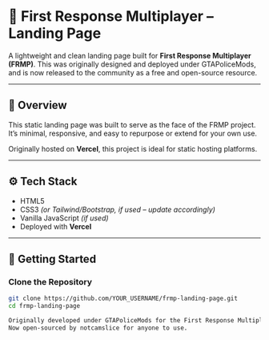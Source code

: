 # 🚨 First Response Multiplayer – Landing Page

A lightweight and clean landing page built for **First Response Multiplayer (FRMP)**. This was originally designed and deployed under GTAPoliceMods, and is now released to the community as a free and open-source resource.

---

## 🧾 Overview

This static landing page was built to serve as the face of the FRMP project. It’s minimal, responsive, and easy to repurpose or extend for your own use.

Originally hosted on **Vercel**, this project is ideal for static hosting platforms.

---

## ⚙️ Tech Stack

- HTML5
- CSS3 *(or Tailwind/Bootstrap, if used – update accordingly)*
- Vanilla JavaScript *(if used)*
- Deployed with **Vercel**

---

## 🚀 Getting Started

### Clone the Repository

```bash
git clone https://github.com/YOUR_USERNAME/frmp-landing-page.git
cd frmp-landing-page

Originally developed under GTAPoliceMods for the First Response Multiplayer project.
Now open-sourced by notcamslice for anyone to use.
